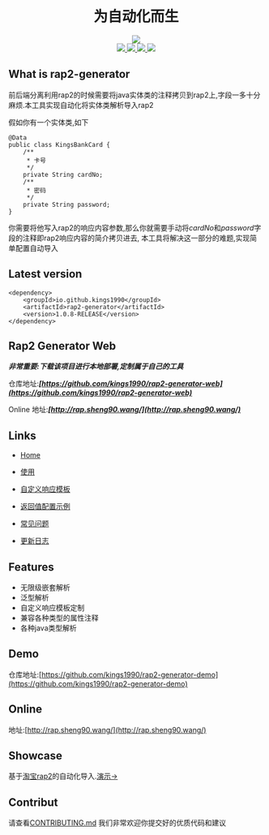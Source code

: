 <h1 align="center">为自动化而生</h1>


<div align="center"><img align="center" src="https://oscimg.oschina.net/oscnet/a964e875efa442570fe3a7cdfded0027183.jpg"/></div>

<div align="center">
	<span>
		<a href="https://travis-ci.com/kings1990/rap2-generator">
			<img src="https://travis-ci.com/kings1990/rap2-generator.svg?branch=master">
		</a>
	</span>
	<span >
		<a href="https://search.maven.org/search?q=g:io.github.kings1990%20AND%20a:rap2-generator">
			<img src="https://img.shields.io/maven-central/v/io.github.kings1990/rap2-generator.svg?style=flat-square"/>
		</a>
	</span>	
	<span >
		<a href="https://github.com/kings1990/rap2-generator">
			<img src="https://img.shields.io/badge/language-java-orange.svg"/>
		</a>
	</span>	
	<span>
		<a href="https://www.apache.org/licenses/LICENSE-2.0">
			<img src="https://img.shields.io/badge/license-Apache2-pink.svg"/>
		</a>	
	</span>
</div>

## What is rap2-generator
前后端分离利用rap2的时候需要将java实体类的注释拷贝到rap2上,字段一多十分麻烦.本工具实现自动化将实体类解析导入rap2

假如你有一个实体类,如下

```
@Data
public class KingsBankCard {
    /**
     * 卡号
     */
    private String cardNo;
    /**
     * 密码
     */
    private String password;
}
```
你需要将他写入rap2的响应内容参数,那么你就需要手动将*cardNo*和*password*字段的注释即rap2响应内容的简介拷贝进去,
本工具将解决这一部分的难题,实现简单配置自动导入


## Latest version 
```
<dependency>
    <groupId>io.github.kings1990</groupId>
    <artifactId>rap2-generator</artifactId>
    <version>1.0.8-RELEASE</version>
</dependency>
```

## Rap2 Generator Web
***非常重要:下载该项目进行本地部署,定制属于自己的工具***

仓库地址:***[https://github.com/kings1990/rap2-generator-web](https://github.com/kings1990/rap2-generator-web)***

Online
地址:***[http://rap.sheng90.wang/](http://rap.sheng90.wang/)***

## Links

* [Home](https://github.com/kings1990/rap2-generator/wiki)

* [使用](https://github.com/kings1990/rap2-generator/wiki/使用)

* [自定义响应模板](https://github.com/kings1990/rap2-generator/wiki/自定义响应模板)

* [返回值配置示例](https://github.com/kings1990/rap2-generator/wiki/返回值配置示例)

* [常见问题](https://github.com/kings1990/rap2-generator/wiki/常见问题)

* [更新日志](https://github.com/kings1990/rap2-generator/releases)

## Features
* 无限级嵌套解析
* 泛型解析
* 自定义响应模板定制
* 兼容各种类型的属性注释
* 各种java类型解析

## Demo
仓库地址:[https://github.com/kings1990/rap2-generator-demo](https://github.com/kings1990/rap2-generator-demo)

## Online
地址:[http://rap.sheng90.wang/](http://rap.sheng90.wang/)

## Showcase
基于[淘宝rap2](http://rap2.taobao.org/)的自动化导入.[演示->](https://oscimg.oschina.net/oscnet/99c83368fe39dc4733aa2e8e81676ec3ef9.jpg)

## Contribut
请查看[CONTRIBUTING.md](https://github.com/kings1990/rap2-generator/blob/master/CONTRIBUTING.md)
我们非常欢迎你提交好的优质代码和建议
